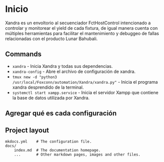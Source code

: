 # Inicio

Xandra es un envoltorio al secuenciador FctHostControl intencionado a controlar y monitorear el yield de cada fixtura, de igual manera cuenta con múltiples herramientas para facilitar el mantenimiento y debuggeo de fallas relacionadas con el producto Lunar Bahubali.

## Commands

* `xandra` - Inicia Xandra y todas sus dependencias.
* `xandra-config` - Abre el archivo de configuración de xandra.
* `tmux new -d "python3 /usr/local/Foxconn/automation/Xandra/xandra.py"` - Inicia el programa xandra desprendido de la terminal.
* `systemctl start xampp.service` - Inicia el servidor Xampp que contiene la base de datos utilizada por Xandra.

## Agregar qué es cada configuración

## Project layout

    mkdocs.yml    # The configuration file.
    docs/
        index.md  # The documentation homepage.
        ...       # Other markdown pages, images and other files.
